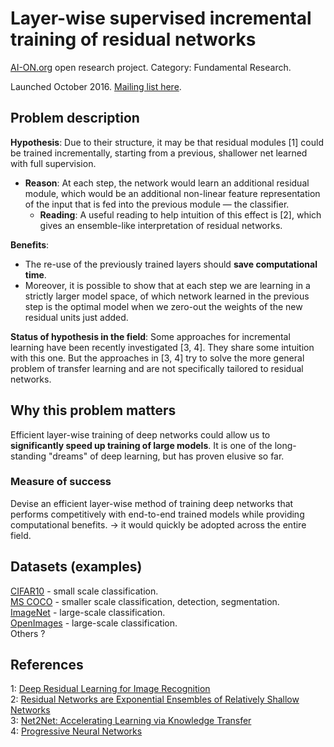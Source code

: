 # Layer-wise supervised incremental training of residual networks

[AI-ON.org](ai-on.org) open research project. Category: Fundamental Research. 

Launched October 2016. [Mailing list here](https://groups.google.com/forum/#!forum/aion-incremental-training-of-residual-networks).

## Problem description

**Hypothesis**: Due to their structure, it may be that residual modules [1] could be trained incrementally, starting from a previous, shallower net learned with full supervision. 
* **Reason**: At each step, the network would learn an additional residual module, which would be an additional non-linear feature representation of the input that is fed into the previous module — the classifier. 
  * **Reading**: A useful reading to help intuition of this effect is [2], which gives an ensemble-like interpretation of residual networks. 


**Benefits**: 
* The re-use of the previously trained layers should **save computational time**. 
* Moreover, it is possible to show that at each step we are learning in a strictly larger model space, of which network learned in the previous step is the optimal model when we zero-out the weights of the new residual units just added.

**Status of hypothesis in the field**: Some approaches for incremental learning have been recently investigated [3, 4]. They share some intuition with this one. But the approaches in [3, 4] try to solve the more general problem of transfer learning and are not specifically tailored to residual networks.



## Why this problem matters

Efficient layer-wise training of deep networks could allow us to **significantly speed up training of large models**. It is one of the long-standing "dreams" of deep learning, but has proven elusive so far. 

### Measure of success
Devise an efficient layer-wise method of training deep networks that performs competitively with end-to-end trained models while providing computational benefits. 
-> it would quickly be adopted across the entire field.

## Datasets (examples)
[CIFAR10](https://www.cs.toronto.edu/~kriz/cifar.html) - small scale classification.  
[MS COCO](http://mscoco.org) - smaller scale classification, detection, segmentation.  
[ImageNet](http://image-net.org) - large-scale classification.  
[OpenImages](https://github.com/openimages/dataset) - large-scale classification.  
Others ?

## References
1: [Deep Residual Learning for Image Recognition](https://arxiv.org/abs/1512.03385)  
2: [Residual Networks are Exponential Ensembles of Relatively Shallow Networks](https://arxiv.org/abs/1605.06431)  
3: [Net2Net: Accelerating Learning via Knowledge Transfer](https://arxiv.org/abs/1511.05641)  
4: [Progressive Neural Networks](https://arxiv.org/abs/1606.04671)  
